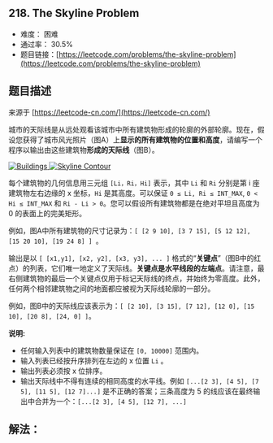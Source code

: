 ## 218. The Skyline Problem

- 难度： 困难
- 通过率： 30.5%
- 题目链接：[https://leetcode.com/problems/the-skyline-problem](https://leetcode.com/problems/the-skyline-problem)


## 题目描述

来源于 [https://leetcode-cn.com/](https://leetcode-cn.com/)

<p>城市的天际线是从远处观看该城市中所有建筑物形成的轮廓的外部轮廓。现在，假设您获得了城市风光照片（图A）上<strong>显示的所有建筑物的位置和高度</strong>，请编写一个程序以输出由这些建筑物<strong>形成的天际线</strong>（图B）。</p>


<a href="/static/images/problemset/skyline1.jpg" target="_blank"><img alt="Buildings" src="https://assets.leetcode-cn.com/aliyun-lc-upload/uploads/2018/10/22/skyline1.png" style="max-width: 45%; border-width: 0px; border-style: solid;" /> </a>  <a href="/static/images/problemset/skyline2.jpg" target="_blank"> <img alt="Skyline Contour" src="https://assets.leetcode-cn.com/aliyun-lc-upload/uploads/2018/10/22/skyline2.png" style="max-width: 45%; border-width: 0px; border-style: solid;" /> </a> 

<p>每个建筑物的几何信息用三元组&nbsp;<code>[Li，Ri，Hi]</code> 表示，其中 <code>Li</code> 和 <code>Ri</code> 分别是第 i 座建筑物左右边缘的 x 坐标，<code>Hi</code> 是其高度。可以保证&nbsp;<code>0 &le; Li, Ri &le; INT_MAX</code>,&nbsp;<code>0 &lt; Hi &le; INT_MAX</code> 和 <code>Ri - Li &gt; 0</code>。您可以假设所有建筑物都是在绝对平坦且高度为 0 的表面上的完美矩形。</p>

<p>例如，图A中所有建筑物的尺寸记录为：<code>[ [2 9 10], [3 7 15], [5 12 12], [15 20 10], [19 24 8] ] </code>。</p>

<p>输出是以&nbsp;<code>[ [x1,y1], [x2, y2], [x3, y3], ... ]</code> 格式的&ldquo;<strong>关键点</strong>&rdquo;（图B中的红点）的列表，它们唯一地定义了天际线。<strong>关键点是水平线段的左端点</strong>。请注意，最右侧建筑物的最后一个关键点仅用于标记天际线的终点，并始终为零高度。此外，任何两个相邻建筑物之间的地面都应被视为天际线轮廓的一部分。</p>

<p>例如，图B中的天际线应该表示为：<code>[ [2 10], [3 15], [7 12], [12 0], [15 10], [20 8], [24, 0] ]</code>。</p>

<p><strong>说明:</strong></p>

<ul>
	<li>任何输入列表中的建筑物数量保证在 <code>[0, 10000]</code>&nbsp;范围内。</li>
	<li>输入列表已经按升序排列在左边的 x 位置 <code>Li</code> 。</li>
	<li>输出列表必须按 x 位排序。</li>
	<li>输出天际线中不得有连续的相同高度的水平线。例如 <code>[...[2 3], [4 5], [7 5], [11 5], [12 7]...]</code> 是不正确的答案；三条高度为 5 的线应该在最终输出中合并为一个：<code>[...[2 3], [4 5], [12 7], ...]</code></li>
</ul>

## 解法：